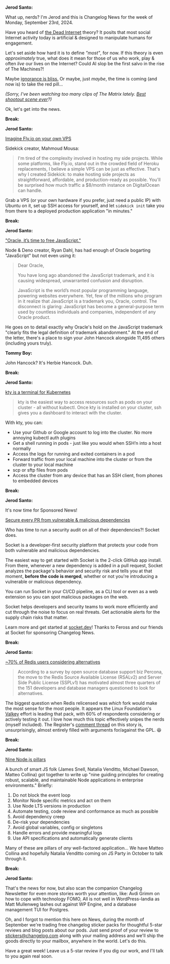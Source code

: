 **Jerod Santo:**

What up, nerds? I'm Jerod and this is Changelog News for the week of Monday, September 23rd, 2024.

Have you heard of [the Dead Internet](https://en.wikipedia.org/wiki/Dead_Internet_theory) theory? It posits that most social Internet activity today is artificial & designed to manipulate humans for engagement.

Let's set aside how hard it is to define _"most"_, for now. If this theory is even *approximately* true, what does it mean for those of us who work, play & often *live* our lives on the Internet? Could AI slop be the first salvo in the rise of The Machines?!

Maybe [ignorance is bliss.](https://www.youtube.com/watch?v=OLv6ycYcpGI) Or maybe, just *maybe*, the time is coming (and now is) to take the red pill...

*(Sorry, I've been watching too many clips of The Matrix lately. [Best shootout scene ever](https://www.youtube.com/watch?v=Z2eCmhBgsyI)?)*

Ok, let's get into the news.

**Break:**

**Jerod Santo:**

[Imagine Fly.io on your own VPS](https://github.com/MightyMoud/sidekick)

Sidekick creator, Mahmoud Mousa:

> I'm tired of the complexity involved in hosting my side projects. While some platforms, like Fly.io, stand out in the crowded field of Heroku replacements, I believe a simple VPS can be just as effective. That's why I created Sidekick: to make hosting side projects as straightforward, affordable, and production-ready as possible. You'll be surprised how much traffic a $8/month instance on DigitalOcean can handle.

Grab a VPS (or your own hardware if you prefer, just need a public IP) with Ubuntu on it, set up SSH access for yourself, and let `sidekick init` take you from there to a deployed production application "in minutes."

**Break:**

**Jerod Santo:**

["Oracle, it’s time to free JavaScript."](https://javascript.tm)

Node & Deno creator, Ryan Dahl, has had enough of Oracle bogarting "JavaScript" but not even using it:

> Dear Oracle,
>
> You have long ago abandoned the JavaScript trademark, and it is causing widespread, unwarranted confusion and disruption.
>
> JavaScript is the world’s most popular programming language, powering websites everywhere. Yet, few of the millions who program in it realize that JavaScript is a trademark you, Oracle, control. The disconnect is glaring: JavaScript has become a general-purpose term used by countless individuals and companies, independent of any Oracle product.

He goes on to detail exactly why Oracle's hold on the JavaScript trademark "clearly fits the legal definition of trademark abandonment." At the end of the letter, there's a place to sign your John Hancock alongside 11,495 others (including yours truly).

**Tommy Boy:**

John Hancock? It's Herbie Hancock. Duh.

**Break:**

**Jerod Santo:**

[kty is a terminal for Kubernetes](https://kty.dev/)

> kty is the easiest way to access resources such as pods on your cluster - all without kubectl. Once kty is installed on your cluster, ssh gives you a dashboard to interact with the cluster.

With kty, you can:

- Use your Github or Google account to log into the cluster. No more annoying kubectl auth plugins
- Get a shell running in pods - just like you would when SSH’n into a host normally
- Access the logs for running and exited containers in a pod
- Forward traffic from your local machine into the cluster or from the cluster to your local machine
- scp or sftp files from pods
- Access the cluster from any device that has an SSH client, from phones to embedded devices


**Break:**

**Jerod Santo:**

It's now time for Sponsored News!

[Secure every PR from vulnerable & malicious dependencies](https://socket.dev)

Who has time to run a security audit on all of their dependencies?! Socket does.

Socket is a developer-first security platform that protects your code from both vulnerable and malicious dependencies.

The easiest way to get started with Socket is the 2-click GitHub app install. From there, whenever a new dependency is added in a pull request, Socket analyzes the package's behavior and security risk and tells you at that moment, **before the code is merged**, whether or not you're introducing a vulnerable or malicious dependency.

You can run Socket in your CI/CD pipeline, as a CLI tool or even as a web extension so you can spot malicious packages on the web.

Socket helps developers and security teams to work more efficiently and cut through the noise to focus on real threats. Get actionable alerts for the supply chain risks that matter.

Learn more and get started at [socket.dev](https://socket.dev)! Thanks to Feross and our friends at Socket for sponsoring Changelog News.

**Break:**

**Jerod Santo:**

[~70% of Redis users considering alternatives](https://www.theregister.com/2024/09/20/redis_users_considering_alternatives/)

> According to a survey by open source database support biz Percona, the move to the Redis Source Available License (RSALv2) and Server Side Public License (SSPLv1) has motivated almost three quarters of the 151 developers and database managers questioned to look for alternatives.

The biggest question when Redis relicensed was _which_ fork would make the most sense for the most people. It appears the Linux Foundation's [Valkey](https://github.com/valkey-io/valkey) effort is leading that pack, with 60% of respondents considering or actively testing it out. I love how much this topic effectively snipes the nerds (myself included). The Register's [comment thread](https://forums.theregister.com/forum/all/2024/09/20/redis_users_considering_alternatives/) on this story is, unsurprisingly, almost entirely filled with arguments for/against the GPL. 😆

**Break:**

**Jerod Santo:**

[Nine Node.js pillars](https://www.platformatichq.com/node-principles)

A bunch of smart JS folk (James Snell, Natalia Venditto, Michael Dawson, Matteo Collina) got together to write up "nine guiding principles for creating robust, scalable, and maintainable Node applications in enterprise environments." Briefly:

1. Do not block the event loop
2. Monitor Node specific metrics and
 act on them
3. Use Node LTS versions in production
4. Automate testing, code review and conformance as much as possible
5. Avoid dependency creep
6. De-risk your dependencies
7. Avoid global variables, config or singletons
8. Handle errors and provide meaningful logs
9. Use API specifications and automatically generate clients

Many of these are pillars of _any_ well-factored application... We have Matteo Collina and hopefully Natalia Venditto coming on JS Party in October to talk through it.

**Break:**

**Jerod Santo:**

That's the news for now, but also scan the companion Changelog Newsletter for even more stories worth your attention, like: Avdi Grimm on how to cope with technology FOMO, All is not well in WordPress-landia as Matt Mullenweg lashes out against WP Engine, and a database management TUI for Postgres.

Oh, and I forgot to mention this here on News, during the month of September we're trading free changelog sticker packs for thoughtful 5-star reviews and blog posts about our pods. Just send proof of your review to stickers@changelog.com along with your mailing address and we'll ship the goods directly to your mailbox, anywhere in the world. Let's do this.

Have a great week! Leave us a 5-star review if you dig our work, and I'll talk to you again real soon.
